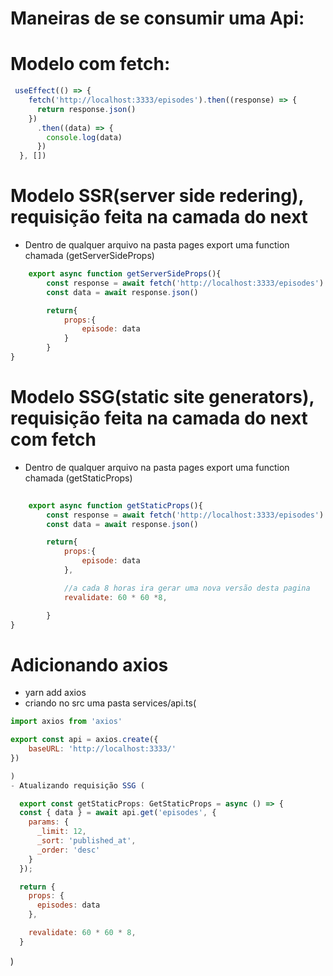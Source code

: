 # Maneiras de se consumir uma Api:

# Modelo com fetch:
```js
 useEffect(() => {
    fetch('http://localhost:3333/episodes').then((response) => {
      return response.json()
    })
      .then((data) => {
        console.log(data)
      })
  }, [])
```

# Modelo SSR(server side redering), requisição feita na camada do next

- Dentro de qualquer arquivo na pasta pages export uma function chamada (getServerSideProps)
```js   
    export async function getServerSideProps(){
        const response = await fetch('http://localhost:3333/episodes')
        const data = await response.json()

        return{
            props:{
                episode: data
            }
        }
}

```

# Modelo SSG(static site generators), requisição feita na camada do next com fetch

- Dentro de qualquer arquivo na pasta pages export uma function chamada (getStaticProps)

```js
     
    export async function getStaticProps(){
        const response = await fetch('http://localhost:3333/episodes')
        const data = await response.json()

        return{
            props:{
                episode: data
            },

            //a cada 8 horas ira gerar uma nova versão desta pagina
            revalidate: 60 * 60 *8,

        }
}

```

# Adicionando axios
- yarn add axios
- criando no src uma pasta services/api.ts(

```js
import axios from 'axios'

export const api = axios.create({
    baseURL: 'http://localhost:3333/'
})

)
- Atualizando requisição SSG (

  export const getStaticProps: GetStaticProps = async () => {
  const { data } = await api.get('episodes', {
    params: {
      _limit: 12,
      _sort: 'published_at',
      _order: 'desc'
    }
  });

  return {
    props: {
      episodes: data
    },

    revalidate: 60 * 60 * 8,
  }
  ```
)
